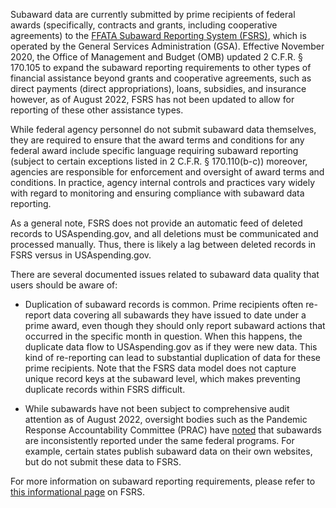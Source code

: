 Subaward data are currently submitted by prime recipients of federal
awards (specifically, contracts and grants, including cooperative
agreements) to the [FFATA Subaward Reporting System (FSRS)](https://www.fsrs.gov/), which is operated by the General
Services Administration (GSA). Effective November 2020, the Office
of Management and Budget (OMB) updated 2 C.F.R. § 170.105 to expand
the subaward reporting requirements to other types of financial
assistance beyond grants and cooperative agreements, such as direct
payments (direct appropriations), loans, subsidies, and insurance however, as of August 2022, FSRS has
not been updated to allow for reporting of these other assistance
types.

While federal agency personnel do not submit subaward data themselves,
they are required to ensure that the award terms and conditions for
any federal award include specific language requiring subaward
reporting (subject to certain exceptions listed in 2 C.F.R. §
170.110(b-c)) moreover, agencies are responsible for enforcement and
oversight of award terms and conditions. In practice, agency internal
controls and practices vary widely with regard to monitoring and
ensuring compliance with subaward data reporting.

As a general note, FSRS does not provide an automatic feed of deleted
records to USAspending.gov, and all deletions must be communicated
and processed manually. Thus, there is likely a lag between deleted
records in FSRS versus in USAspending.gov.

There are several documented issues related to subaward data quality
that users should be aware of:

-   Duplication of subaward records is common. Prime recipients often
    re-report data covering all subawards they have issued to date under
    a prime award, even though they should only report subaward actions
    that occurred in the specific month in question. When this happens,
    the duplicate data flow to USAspending.gov as if they were new data.
    This kind of re-reporting can lead to substantial duplication of
    data for these prime recipients. Note that the FSRS data model does
    not capture unique record keys at the subaward level, which makes
    preventing duplicate records within FSRS difficult.

-   While subawards have not been subject to comprehensive audit
    attention as of August 2022, oversight bodies such as the Pandemic Response
    Accountability Committee (PRAC) have
    [noted](https://www.pandemicoversight.gov/media/file/increasing-transparency-covid-19-spending10192021pdf)
    that subawards are inconsistently reported under the same federal
    programs. For example, certain states publish subaward data on their
    own websites, but do not submit these data to FSRS.

For more information on subaward reporting requirements, please refer
to [this informational page](https://www.fsrs.gov/#a-faqs) on FSRS.